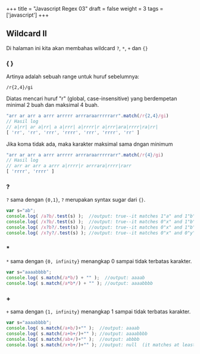 +++
title = "Javascript Regex 03"
draft = false
weight = 3
tags = ['javascript']
+++

## Wildcard II

Di halaman ini kita akan membahas wildcard `?`, `*`, `+` dan `{}`

### { }

Artinya adalah sebuah range untuk huruf sebelumnya: 

```plain
/r{2,4}/gi
```
Diatas mencari huruf "r" (global, case-insensitive) yang berdempetan minimal 2 buah dan maksimal 4 buah.

```js
"arr ar arr a arrr arrrrr arrraraarrrrrarr".match(/r{2,4}/gi)
// Hasil log
// a|rr| ar a|rr| a a|rrr| a|rrrr|r a|rrr|ara|rrrr|ra|rr|
[ 'rr', 'rr', 'rrr', 'rrrr', 'rrr', 'rrrr', 'rr' ]
```

Jika koma tidak ada, maka karakter maksimal sama dngan minimum

```js
"arr ar arr a arrr arrrrr arrraraarrrrrarr".match(/r{4}/gi)
// Hasil log
// arr ar arr a arrr a|rrrr|r arrrara|rrrr|rarr
[ 'rrrr', 'rrrr' ]
```

### ?

`?` sama dengan `{0,1}`, `?` merupakan syntax sugar dari `{}`.

```js
var s="ab";
console.log( /a?b/.test(s) );  //output: true--it matches 1"a" and 1"b"("ab")
console.log( /x?b/.test(s) );  //output: true--it matches 0"x" and 1"b"("b")
console.log( /x?b?/.test(s) ); //output: true--it matches 0"x" and 1"b"("b")
console.log( /x?y?/.test(s) ); //output: true--it matches 0"x" and 0"y"("")
```

### *

`*` sama dengan `{0, infinity}` menangkap 0 sampai tidak terbatas karakter.

```js
var s="aaaabbbb";
console.log( s.match(/a*b/) + "" );  //output: aaaab
console.log( s.match(/a*b*/) + "" ); //output: aaaabbbb
```

### +

`+` sama dengan `{1, infinity}` menangkap 1 sampai tidak terbatas karakter.

```js
var s="aaaabbbb";
console.log( s.match(/a+b/)+"" );  //output: aaaab
console.log( s.match(/a+b+/)+"" ); //output: aaaabbbb
console.log( s.match(/ab+/)+"" );  //output: abbbb
console.log( s.match(/x+b+/)+"" ); //output: null  (it matches at least 1 "x")
```